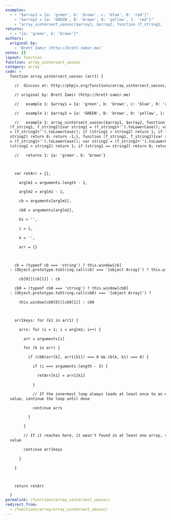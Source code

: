 ```yaml
---
examples:
  - - "$array1 = {a: 'green', b: 'brown', c: 'blue', 0: 'red'}"
    - "$array2 = {a: 'GREEN', B: 'brown', 0: 'yellow', 1: 'red'}"
    - "array_uintersect_uassoc($array1, $array2, function (f_string1, f_string2){var string1 = (f_string1+'').toLowerCase(); var string2 = (f_string2+'').toLowerCase(); if (string1 > string2) return 1; if (string1 == string2) return 0; return -1;}, function (f_string1, f_string2){var string1 = (f_string1+'').toLowerCase(); var string2 = (f_string2+'').toLowerCase(); if (string1 > string2) return 1; if (string1 == string2) return 0; return -1;});"
returns:
  - - "{a: 'green', b: 'brown'}"
authors:
  original by:
    - 'Brett Zamir (http://brett-zamir.me)'
notes: []
layout: function
function: array_uintersect_uassoc
category: array
code: >
  function array_uintersect_uassoc (arr1) {

    //  discuss at: http://phpjs.org/functions/array_uintersect_uassoc/

    // original by: Brett Zamir (http://brett-zamir.me)

    //   example 1: $array1 = {a: 'green', b: 'brown', c: 'blue', 0: 'red'}

    //   example 1: $array2 = {a: 'GREEN', B: 'brown', 0: 'yellow', 1: 'red'}

    //   example 1: array_uintersect_uassoc($array1, $array2, function
  (f_string1, f_string2){var string1 = (f_string1+'').toLowerCase(); var string2
  = (f_string2+'').toLowerCase(); if (string1 > string2) return 1; if (string1 ==
  string2) return 0; return -1;}, function (f_string1, f_string2){var string1
  = (f_string1+'').toLowerCase(); var string2 = (f_string2+'').toLowerCase(); if
  (string1 > string2) return 1; if (string1 == string2) return 0; return -1;});

    //   returns 1: {a: 'green', b: 'brown'}



    var retArr = {},

      arglm1 = arguments.length - 1,

      arglm2 = arglm1 - 1,

      cb = arguments[arglm1],

      cb0 = arguments[arglm2],

      k1 = '',

      i = 1,

      k = '',

      arr = {}



    cb = (typeof cb === 'string') ? this.window[cb]
  : (Object.prototype.toString.call(cb) === '[object Array]') ? this.window[

      cb[0]][cb[1]] : cb

    cb0 = (typeof cb0 === 'string') ? this.window[cb0]
  : (Object.prototype.toString.call(cb0) === '[object Array]') ?

      this.window[cb0[0]][cb0[1]] : cb0



    arr1keys: for (k1 in arr1) {

      arrs: for (i = 1; i < arglm2; i++) {

        arr = arguments[i]

        for (k in arr) {

          if (cb0(arr[k], arr1[k1]) === 0 && cb(k, k1) === 0) {

            if (i === arguments.length - 3) {

              retArr[k1] = arr1[k1]

            }

            // If the innermost loop always leads at least once to an equal
  value, continue the loop until done

            continue arrs

          }

        }

        // If it reaches here, it wasn't found in at least one array, so try next
  value

        continue arr1keys

      }

    }



    return retArr

  }
permalink: /functions/array_uintersect_uassoc/
redirect_from:
  - /functions/array/array_uintersect_uassoc/
---
```


<!-- WARNING! This file is auto generated by `npm run web:inject`, do not edit by hand -->
